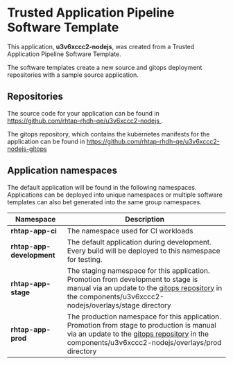 # Trusted Application Pipeline Software Template

This application, **u3v6xccc2-nodejs**, was created from a Trusted Application Pipeline Software Template.

The software templates create a new source and gitops deployment repositories with a sample source application. 

## Repositories

The source code for your application can be found in [https://github.com/rhtap-rhdh-qe/u3v6xccc2-nodejs ](https://github.com/rhtap-rhdh-qe/u3v6xccc2-nodejs ).
 
The gitops repository, which contains the kubernetes manifests for the application can be found in 
[https://github.com/rhtap-rhdh-qe/u3v6xccc2-nodejs-gitops ](https://github.com/rhtap-rhdh-qe/u3v6xccc2-nodejs-gitops ) 

## Application namespaces 

The default application will be found in the following namespaces. Applications can be deployed into unique namespaces or multiple software templates can also bet generated into the same group namespaces.  

|  Namespace   |  Description   |  
| -------- | -------- |
| **rhtap-app-ci** | The namespace used for CI workloads |
| **rhtap-app-development** | The default application during development. Every build will be deployed to this namespace for testing. |
| **rhtap-app-stage** | The staging namespace for this application. Promotion from development to stage is manual via an update to the [gitops repository](https://github.com/rhtap-rhdh-qe/u3v6xccc2-nodejs-gitops ) in the components/u3v6xccc2-nodejs/overlays/stage directory |
| **rhtap-app-prod** | The production namespace for this application. Promotion from stage to production is manual via an update to the [gitops repository](https://github.com/rhtap-rhdh-qe/u3v6xccc2-nodejs-gitops ) in the components/u3v6xccc2-nodejs/overlays/prod directory |